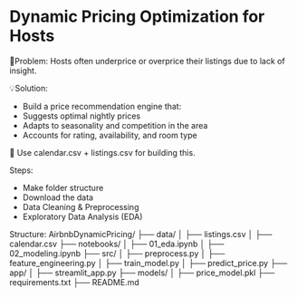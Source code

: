 # Dynamic Pricing Optimization for Hosts
📍Problem:
Hosts often underprice or overprice their listings due to lack of insight.

💡Solution:
- Build a price recommendation engine that:
- Suggests optimal nightly prices
- Adapts to seasonality and competition in the area
- Accounts for rating, availability, and room type

🔧 Use calendar.csv + listings.csv for building this.

Steps:
- Make folder structure
- Download the data
- Data Cleaning & Preprocessing
- Exploratory Data Analysis (EDA)

Structure:
AirbnbDynamicPricing/
├── data/
│   ├── listings.csv
│   ├── calendar.csv
├── notebooks/
│   ├── 01_eda.ipynb
│   ├── 02_modeling.ipynb
├── src/
│   ├── preprocess.py
│   ├── feature_engineering.py
│   ├── train_model.py
│   ├── predict_price.py
├── app/
│   ├── streamlit_app.py
├── models/
│   ├── price_model.pkl
├── requirements.txt
├── README.md
